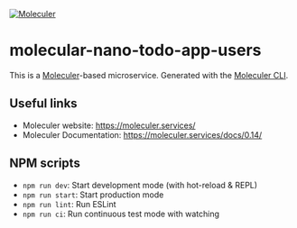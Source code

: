[![Moleculer](https://badgen.net/badge/Powered%20by/Moleculer/0e83cd)](https://moleculer.services)

# molecular-nano-todo-app-users
This is a [Moleculer](https://moleculer.services/)-based microservice. Generated with the [Moleculer CLI](https://moleculer.services/docs/0.14/moleculer-cli.html).


## Useful links

* Moleculer website: https://moleculer.services/
* Moleculer Documentation: https://moleculer.services/docs/0.14/

## NPM scripts

- `npm run dev`: Start development mode (with hot-reload & REPL)
- `npm run start`: Start production mode
- `npm run lint`: Run ESLint
- `npm run ci`: Run continuous test mode with watching
